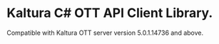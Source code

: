 # Kaltura C# OTT API Client Library.
Compatible with Kaltura OTT server version 5.0.1.14736 and above.
